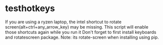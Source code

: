 # testhotkeys
If you are using a ryzen laptop, the intel shortcut to rotate screen(alt+ctrl+any_arrow_key) may be missing. 
This script will enable those shortcuts again while you run it
Don't forget to first install keyboards and rotatescreen package. Note: its rotate-screen when installing using pip.
